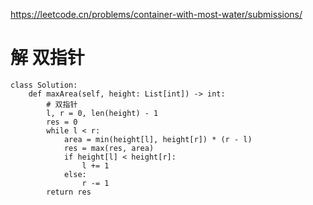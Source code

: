 https://leetcode.cn/problems/container-with-most-water/submissions/
# 解 双指针
```python3
class Solution:
    def maxArea(self, height: List[int]) -> int:
        # 双指针
        l, r = 0, len(height) - 1
        res = 0
        while l < r:
            area = min(height[l], height[r]) * (r - l)
            res = max(res, area)
            if height[l] < height[r]:
                l += 1
            else:
                r -= 1
        return res
```
